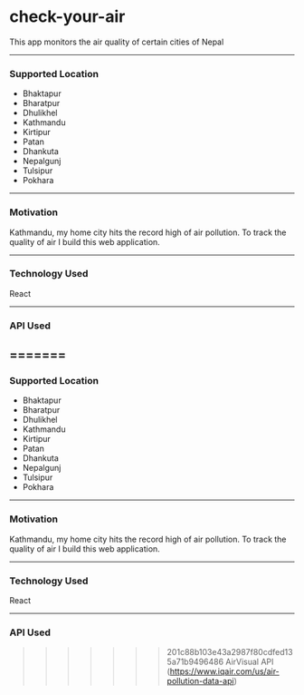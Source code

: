 # check-your-air

<p>This app monitors the air quality of certain cities of Nepal</p>


---

### Supported Location

-   Bhaktapur
-   Bharatpur
-   Dhulikhel
-   Kathmandu
-   Kirtipur
-   Patan
-   Dhankuta
-   Nepalgunj
-   Tulsipur
-   Pokhara

---

### Motivation

Kathmandu, my home city hits the record high of air pollution. To track the quality of air I build this web application.

---

### Technology Used

React

---

### API Used

=======
------------


### Supported Location 
- Bhaktapur
- Bharatpur
- Dhulikhel
- Kathmandu
- Kirtipur
- Patan
- Dhankuta
- Nepalgunj
- Tulsipur
- Pokhara

------------


### Motivation
Kathmandu, my home city hits the record high of air pollution. To track the quality of air I build this web application.

------------


### Technology Used
React 

------------


### API Used
>>>>>>> 201c88b103e43a2987f80cdfed135a71b9496486
AirVisual API (https://www.iqair.com/us/air-pollution-data-api)

